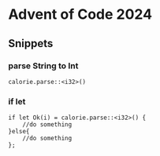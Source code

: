 # Advent of Code 2024

## Snippets
### parse String to Int
```
calorie.parse::<i32>()
```

### if let
```
if let Ok(i) = calorie.parse::<i32>() {
    //do something
}else{
    //do something
};
```